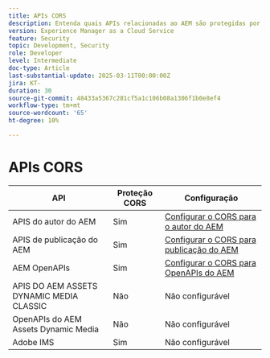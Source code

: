 ```yaml
---
title: APIs CORS
description: Entenda quais APIs relacionadas ao AEM são protegidas por CORs.
version: Experience Manager as a Cloud Service
feature: Security
topic: Development, Security
role: Developer
level: Intermediate
doc-type: Article
last-substantial-update: 2025-03-11T00:00:00Z
jira: KT-
duration: 30
source-git-commit: 48433a5367c281cf5a1c106b08a1306f1b0e8ef4
workflow-type: tm+mt
source-wordcount: '65'
ht-degree: 10%

---
```


# APIs CORS



| API | Proteção CORS | Configuração |
| --- | --- | --- |
| APIS do autor do AEM | Sim | [Configurar o CORS para o autor do AEM](#configure-cors-for-aem-author) |
| APIS de publicação do AEM | Sim | [Configurar o CORS para publicação do AEM](#configure-cors-for-aem-publish) |
| AEM OpenAPIs | Sim | [Configurar o CORS para OpenAPIs do AEM](#configure-cors-for-aem-openapis) |
| APIS DO AEM ASSETS DYNAMIC MEDIA CLASSIC | Não | Não configurável |
| OpenAPIs do AEM Assets Dynamic Media | Não | Não configurável |
| Adobe IMS | Sim | Não configurável |
